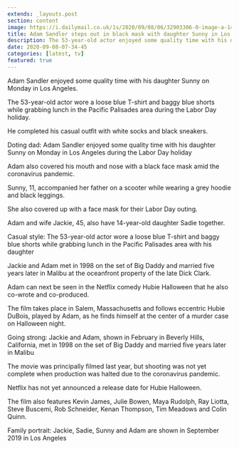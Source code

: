 ```yaml
---
extends: _layouts.post
section: content
image: https://i.dailymail.co.uk/1s/2020/09/08/06/32903306-0-image-a-146_1599543228469.jpg 
title: Adam Sandler steps out in black mask with daughter Sunny in Los Angeles during Labor Day holiday 
description: The 53-year-old actor enjoyed some quality time with his daughter Sunny, 11, on Monday in Los Angeles. 
date: 2020-09-08-07-34-45 
categories: [latest, tv] 
featured: true 
--- 
```

Adam Sandler enjoyed some quality time with his daughter Sunny on Monday in Los Angeles.

The 53-year-old actor wore a loose blue T-shirt and baggy blue shorts while grabbing lunch in the Pacific Palisades area during the Labor Day holiday.

He completed his casual outfit with white socks and black sneakers.

Doting dad: Adam Sandler enjoyed some quality time with his daughter Sunny on Monday in Los Angeles during the Labor Day holiday

Adam also covered his mouth and nose with a black face mask amid the coronavirus pandemic.

Sunny, 11, accompanied her father on a scooter while wearing a grey hoodie and black leggings.

She also covered up with a face mask for their Labor Day outing.

Adam and wife Jackie, 45, also have 14-year-old daughter Sadie together.

Casual style: The 53-year-old actor wore a loose blue T-shirt and baggy blue shorts while grabbing lunch in the Pacific Palisades area with his daughter

Jackie and Adam met in 1998 on the set of Big Daddy and married five years later in Malibu at the oceanfront property of the late Dick Clark.

Adam can next be seen in the Netflix comedy Hubie Halloween that he also co-wrote and co-produced.

The film takes place in Salem, Massachusetts and follows eccentric Hubie DuBois, played by Adam, as he finds himself at the center of a murder case on Halloween night.

Going strong: Jackie and Adam, shown in February in Beverly Hills, California, met in 1998 on the set of Big Daddy and married five years later in Malibu 

The movie was principally filmed last year, but shooting was not yet complete when production was halted due to the coronavirus pandemic.

Netflix has not yet announced a release date for Hubie Halloween.

The film also features Kevin James, Julie Bowen, Maya Rudolph, Ray Liotta, Steve Buscemi, Rob Schneider, Kenan Thompson, Tim Meadows and Colin Quinn.

Family portrait: Jackie, Sadie, Sunny and Adam are shown in September 2019 in Los Angeles

